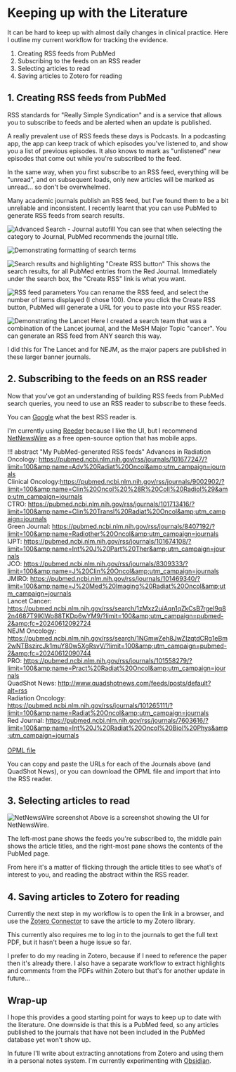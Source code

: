 # Keeping up with the Literature

It can be hard to keep up with almost daily changes in clinical practice. Here I outline my current workflow for tracking the evidence.

1. Creating RSS feeds from PubMed
2. Subscribing to the feeds on an RSS reader
3. Selecting articles to read
4. Saving articles to Zotero for reading

## 1. Creating RSS feeds from PubMed
RSS standards for "Really Simple Syndication" and is a service that allows you to subscribe to feeds and be alerted when an update is published.

A really prevalent use of RSS feeds these days is Podcasts. In a podcasting app, the app can keep track of which episodes you've listened to, and show you a list of previous episodes. It also knows to mark as "unlistened" new episodes that come out while you're subscribed to the feed.

In the same way, when you first subscribe to an RSS feed, everything will be "unread", and on subsequent loads, only new articles will be marked as unread... so don't be overwhelmed.

Many academic journals publish an RSS feed, but I've found them to be a bit unreliable and inconsistent. I recently learnt that you can use PubMed to generate RSS feeds from search results.

![Advanced Search - Journal autofill](/img/rss1.png)
You can see that when selecting the category to Journal, PubMed recommends the journal title. 

![Demonstrating formatting of search terms](/img/rss2.png)

![Search results and highlighting "Create RSS button"](/img/rss3.png)
This shows the search results, for all PubMed entries from the Red Journal. Immediately under the search box, the "Create RSS" link is what you want.

![RSS feed parameters](/img/rss4.png)
You can rename the RSS feed, and select the number of items displayed (I chose 100). Once you click the Create RSS button, PubMed will generate a URL for you to paste into your RSS reader.

![Demonstrating the Lancet](/img/rss5.png)
Here I created a search team that was a combination of the Lancet journal, and the MeSH Major Topic "cancer". You can generate an RSS feed from ANY search this way.

I did this for The Lancet and for NEJM, as the major papers are published in these larger banner journals.

## 2. Subscribing to the feeds on an RSS reader
Now that you've got an understanding of building RSS feeds from PubMed search queries, you need to use an RSS reader to subscribe to these feeds.

You can [Google](https://www.google.com/search?q=best+RSS+reader+app) what the best RSS reader is.

I'm currently using [Reeder](https://www.reederapp.com/) because I like the UI, but I recommend [NetNewsWire](https://netnewswire.com/) as a free open-source option that has mobile apps.

!!! abstract "My PubMed-generated RSS feeds"
    Advances in Radiation Oncology: https://pubmed.ncbi.nlm.nih.gov/rss/journals/101677247/?limit=100&amp;name=Adv%20Radiat%20Oncol&amp;utm_campaign=journals<br>
    Clinical Oncology:https://pubmed.ncbi.nlm.nih.gov/rss/journals/9002902/?limit=100&amp;name=Clin%20Oncol%20%28R%20Coll%20Radiol%29&amp;utm_campaign=journals<br>
    CTRO: https://pubmed.ncbi.nlm.nih.gov/rss/journals/101713416/?limit=100&amp;name=Clin%20Transl%20Radiat%20Oncol&amp;utm_campaign=journals<br>
    Green Journal: https://pubmed.ncbi.nlm.nih.gov/rss/journals/8407192/?limit=100&amp;name=Radiother%20Oncol&amp;utm_campaign=journals<br>
    IJPT: https://pubmed.ncbi.nlm.nih.gov/rss/journals/101674108/?limit=100&amp;name=Int%20J%20Part%20Ther&amp;utm_campaign=journals<br>
    JCO: https://pubmed.ncbi.nlm.nih.gov/rss/journals/8309333/?limit=100&amp;name=J%20Clin%20Oncol&amp;utm_campaign=journals<br>
    JMIRO: https://pubmed.ncbi.nlm.nih.gov/rss/journals/101469340/?limit=100&amp;name=J%20Med%20Imaging%20Radiat%20Oncol&amp;utm_campaign=journals<br>
    Lancet Cancer: https://pubmed.ncbi.nlm.nih.gov/rss/search/1zMxz2uiAqn1qZkCsB7rgeI9q82n4687T9lKlWo88TKDp6wYM9/?limit=100&amp;utm_campaign=pubmed-2&amp;fc=20240612092724<br>
    NEJM Oncology: https://pubmed.ncbi.nlm.nih.gov/rss/search/1NGmwZeh8JwZIzqtdCRg1eBm2wNTBszircJk1muY80w5XgRsvV/?limit=100&amp;utm_campaign=pubmed-2&amp;fc=20240612090744<br>
    PRO: https://pubmed.ncbi.nlm.nih.gov/rss/journals/101558279/?limit=100&amp;name=Pract%20Radiat%20Oncol&amp;utm_campaign=journals<br>
    QuadShot News: http://www.quadshotnews.com/feeds/posts/default?alt=rss<br>
    Radiation Oncology: https://pubmed.ncbi.nlm.nih.gov/rss/journals/101265111/?limit=100&amp;name=Radiat%20Oncol&amp;utm_campaign=journals<br>
    Red Journal: https://pubmed.ncbi.nlm.nih.gov/rss/journals/7603616/?limit=100&amp;name=Int%20J%20Radiat%20Oncol%20Biol%20Phys&amp;utm_campaign=journals<br><br>
    [OPML file](../attachments/RadOnc.opml)

You can copy and paste the URLs for each of the Journals above (and QuadShot News), or you can download the OPML file and import that into the RSS reader.

## 3. Selecting articles to read

![NetNewsWire screenshot](/img/rss6.png)
Above is a screenshot showing the UI for NetNewsWire.

The left-most pane shows the feeds you're subscribed to, the middle pain shows the article titles, and the right-most pane shows the contents of the PubMed page.

From here it's a matter of flicking through the article titles to see what's of interest to you, and reading the abstract within the RSS reader.

## 4. Saving articles to Zotero for reading

Currently the next step in my workflow is to open the link in a browser, and use the [Zotero Connector](https://www.zotero.org/download/connectors) to save the article to my Zotero library.

This currently also requires me to log in to the journals to get the full text PDF, but it hasn't been a huge issue so far.

I prefer to do my reading in Zotero, because if I need to reference the paper then it's already there. I also have a separate workflow to extract highlights and comments from the PDFs within Zotero but that's for another update in future...

## Wrap-up

I hope this provides a good starting point for ways to keep up to date with the literature. One downside is that this is a PubMed feed, so any articles published to the journals that have not been included in the PubMed database yet won't show up.

In future I'll write about extracting annotations from Zotero and using them in a personal notes system. I'm currently experimenting with [Obsidian](https://obsidian.md/).